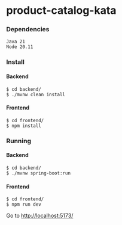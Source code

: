# product-catalog-kata

### Dependencies
```plain
Java 21
Node 20.11
```

### Install
#### Backend
```shell
$ cd backend/
$ ./mvnw clean install
```
#### Frontend
```shell
$ cd frontend/
$ npm install
```

### Running
#### Backend
```shell
$ cd backend/
$ ./mvnw spring-boot:run
```
#### Frontend
```shell
$ cd frontend/
$ npm run dev
```

Go to [ http://localhost:5173/]( http://localhost:5173/)